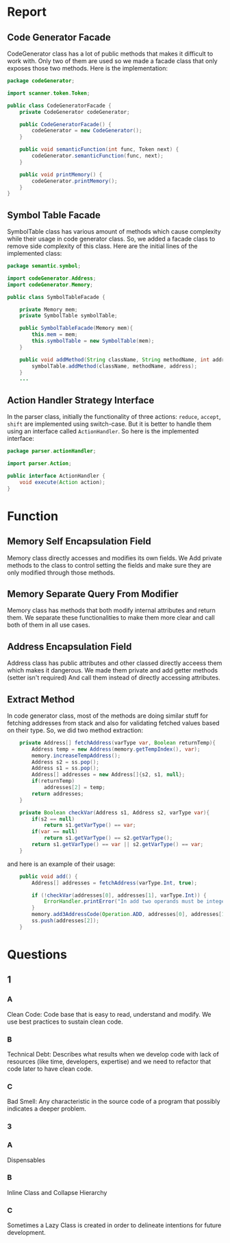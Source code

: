 # Report

## Code Generator Facade
CodeGenerator class has a lot of public methods that makes it difficult to work with. Only two of them are used so we made a facade class that only exposes those two methods.
Here is the implementation:

```java
package codeGenerator;

import scanner.token.Token;

public class CodeGeneratorFacade {
    private CodeGenerator codeGenerator;

    public CodeGeneratorFacade() {
        codeGenerator = new CodeGenerator();
    }

    public void semanticFunction(int func, Token next) {
        codeGenerator.semanticFunction(func, next);
    }

    public void printMemory() {
        codeGenerator.printMemory();
    }
}
```

## Symbol Table Facade
SymbolTable class has various amount of methods which cause complexity while their usage in code generator class. So, we added a facade class to remove side complexity of this class. Here are the initial lines of the implemented class:

```java
package semantic.symbol;

import codeGenerator.Address;
import codeGenerator.Memory;

public class SymbolTableFacade {

    private Memory mem;
    private SymbolTable symbolTable;

    public SymbolTableFacade(Memory mem){
        this.mem = mem;
        this.symbolTable = new SymbolTable(mem);
    }

    public void addMethod(String className, String methodName, int address) {
        symbolTable.addMethod(className, methodName, address);
    }
    ...
```

## Action Handler Strategy Interface
In the parser class, initially the functionality of three actions: `reduce`, `accept`, `shift` are implemented using switch-case. But it is better to handle them using an interface called `ActionHandler`. So here is the implemented interface:
```java
package parser.actionHandler;

import parser.Action;

public interface ActionHandler {
    void execute(Action action);
}
```

# Function 

## Memory Self Encapsulation Field
Memory class directly accesses and modifies its own fields. We Add private methods to the class to control setting the fields and make sure they are only modified through those methods.

## Memory Separate Query From Modifier
Memory class has methods that both modify internal attributes and return them. We separate these functionalities to make them more clear and call both of them in all use cases.

## Address Encapsulation Field
Address class has public attributes and other classed directly acceess them which makes it dangerous. We made them private and add getter methods (setter isn't required) And call them instead of directly accessing attributes.

## Extract Method
In code generator class, most of the methods are doing similar stuff for fetching addresses from stack and also for validating fetched values based on their type. So, we did two method extraction:

```java
    private Address[] fetchAddress(varType var, Boolean returnTemp){
        Address temp = new Address(memory.getTempIndex(), var);
        memory.increaseTempAddress();
        Address s2 = ss.pop();
        Address s1 = ss.pop();
        Address[] addresses = new Address[]{s2, s1, null};
        if(returnTemp)
            addresses[2] = temp;
        return addresses;
    }

    private Boolean checkVar(Address s1, Address s2, varType var){
        if(s2 == null)
            return s1.getVarType() == var;
        if(var == null)
            return s1.getVarType() == s2.getVarType();
        return s1.getVarType() == var || s2.getVarType() == var;
    }
```

and here is an example of their usage:

```java
    public void add() {
        Address[] addresses = fetchAddress(varType.Int, true);

        if (!checkVar(addresses[0], addresses[1], varType.Int)) {
            ErrorHandler.printError("In add two operands must be integer");
        }
        memory.add3AddressCode(Operation.ADD, addresses[0], addresses[1], addresses[2]);
        ss.push(addresses[2]);
    }
```

# Questions

## 1
### A
Clean Code: Code base that is easy to read, understand and modify. We use best practices to sustain clean code.
### B
Technical Debt: Describes what results when we develop code with lack of resources (like time, developers, expertise) and we need to refactor that code later to have clean code.
### C
Bad Smell: Any characteristic in the source code of a program that possibly indicates a deeper problem.

### 3
### A
Dispensables
### B
Inline Class and Collapse Hierarchy
### C
Sometimes a Lazy Class is created in order to delineate intentions for future development.